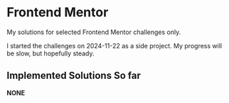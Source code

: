 # Frontend Mentor

My solutions for selected Frontend Mentor challenges only.

I started the challenges on 2024-11-22 as a side project. My progress will be slow, but hopefully steady.

## Implemented Solutions So far

**NONE**
